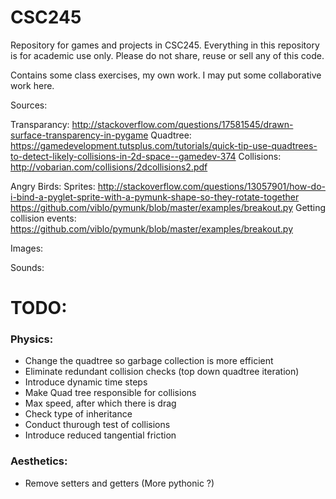 # CSC245
Repository for games and projects in CSC245. Everything in this repository is
for academic use only. Please do not share, reuse or sell any of this code.

Contains some class exercises, my own work. I may put some collaborative work
here.

Sources:

Transparancy: http://stackoverflow.com/questions/17581545/drawn-surface-transparency-in-pygame
Quadtree: https://gamedevelopment.tutsplus.com/tutorials/quick-tip-use-quadtrees-to-detect-likely-collisions-in-2d-space--gamedev-374
Collisions: http://vobarian.com/collisions/2dcollisions2.pdf

Angry Birds:
Sprites: http://stackoverflow.com/questions/13057901/how-do-i-bind-a-pyglet-sprite-with-a-pymunk-shape-so-they-rotate-together
https://github.com/viblo/pymunk/blob/master/examples/breakout.py
Getting collision events: https://github.com/viblo/pymunk/blob/master/examples/breakout.py

Images:


Sounds:


# TODO:

### Physics:
- Change the quadtree so garbage collection is more efficient
- Eliminate redundant collision checks (top down quadtree iteration)
- Introduce dynamic time steps
- Make Quad tree responsible for collisions
- Max speed, after which there is drag
- Check type of inheritance
- Conduct thurough test of collisions
- Introduce reduced tangential friction

### Aesthetics:
- Remove setters and getters (More pythonic ?)
